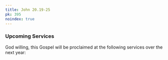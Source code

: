 ```yaml
---
title: John 20.19-25
pk: 395
noindex: true
---
```


### Upcoming Services

God willing, this Gospel will be proclaimed at the following services over the next year:


